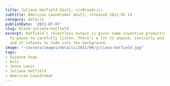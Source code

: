 ```yaml
---
title: Juliana Hatfield &bull; <i>Blood</i>
subtitle: American Laundromat &bull; released 2021-05-14
category: details
publishDate: '2021-07-07'
slug: blood-juliana-hatfield
excerpt: Hatfield’s relentless output is given some inventive production, and I have
  to pause to carefully listen. There’s a lot to unpack, sonically and lyrically,
  and it refuses to fade into the background.
image: "~/assets/images/details/2021/09/juliana-hatfield.jpg"
tags:
- Suzanne Vega
- Eels
- Jenny Lewis
- Juliana Hatfield
- American Laundromat
---
```


